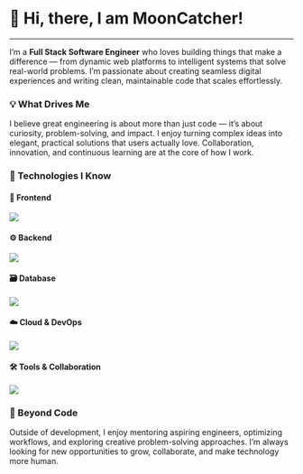 # 👋 Hi, there, I am MoonCatcher!

---

I’m a **Full Stack Software Engineer** who loves building things that make a difference — from dynamic web platforms to intelligent systems that solve real-world problems. I’m passionate about creating seamless digital experiences and writing clean, maintainable code that scales effortlessly.

### 💡 What Drives Me

I believe great engineering is about more than just code — it’s about curiosity, problem-solving, and impact. I enjoy turning complex ideas into elegant, practical solutions that users actually love. Collaboration, innovation, and continuous learning are at the core of how I work.

<!-- ### ⚙️ What I Focus On

* Designing thoughtful, user-centered applications
* Building efficient, reliable systems that scale
* Writing code that’s simple, clear, and purposeful
* Automating workflows and improving performance wherever possible
* Staying ahead of new technologies and emerging trends

### 🧭 What I’m Exploring

I’m currently diving deeper into modern architecture patterns, AI-driven automation, and ways to make digital systems smarter and more adaptive. I’m especially interested in how technology can simplify complex challenges and empower users. -->

### 🧰 Technologies I Know  

#### 🎨 Frontend  
<p align="left">
  <img src="https://skillicons.dev/icons?i=js,ts,react,next,vue,angular,redux,tailwind,html,css" />
</p>

#### ⚙️ Backend  
<p align="left">
  <img src="https://skillicons.dev/icons?i=nodejs,express,python,django,flask,fastapi" />
</p>

#### 🗃️ Database  
<p align="left">
  <img src="https://skillicons.dev/icons?i=mysql,postgres,mongodb,redis" />
</p>

#### ☁️ Cloud & DevOps  
<p align="left">
  <img src="https://skillicons.dev/icons?i=aws,azure,gcp,firebase,docker,linux" />
</p>

#### 🛠️ Tools & Collaboration  
<p align="left">
  <img src="https://skillicons.dev/icons?i=git,github,vscode,jest,postman,figma" />
</p>

### 🌱 Beyond Code

Outside of development, I enjoy mentoring aspiring engineers, optimizing workflows, and exploring creative problem-solving approaches. I’m always looking for new opportunities to grow, collaborate, and make technology more human.


<!-- ### 📫 Let’s Connect

* 🌐 [Portfolio / Website](#)
* 💼 [LinkedIn](#)
* 🧑‍💻 [Email Me](#)
* 🐙 [GitHub](#) -->


